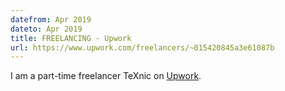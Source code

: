 ```yaml
---
datefrom: Apr 2019
dateto: Apr 2019
title: FREELANCING - Upwork
url: https://www.upwork.com/freelancers/~015420845a3e61087b
---
```


I am a part-time freelancer TeXnic on [Upwork](https://www.upwork.com/freelancers/~015420845a3e61087b).